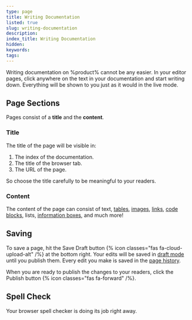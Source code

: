 ```yaml
---
type: page
title: Writing Documentation
listed: true
slug: writing-documentation
description: 
index_title: Writing Documentation
hidden: 
keywords: 
tags: 
---
```


Writing documentation on %product% cannot be any easier. In your editor pages, click anywhere on the text in your documentation and start writing down. Everything will be shown to you just as it would in the live mode.

## Page Sections

Pages consist of a **title** and the **content**.

### Title

The title of the page will be visible in:

1. The index of the documentation.
2. The title of the browser tab.
3. The URL of the page.

So choose the title carefully to be meaningful to your readers.

### Content

The content of the page can consist of text, [tables](/support-center/tables), [images](/support-center/images), [links](/support-center/page-linking), [code blocks](/support-center/code-blocks), lists, [information boxes](/support-center/callouts), and much more!

## Saving

To save a page, hit the Save Draft button {% icon classes="fas fa-cloud-upload-alt" /%} at the bottom right. Your edits will be saved in [draft mode](/support-center/draft-mode) until you publish them. Every edit you make is saved in the [page history](/support-center/page-history).

When you are ready to publish the changes to your readers, click the Publish button {% icon classes="fas fa-forward" /%}.

## Spell Check

Your browser spell checker is doing its job right away.